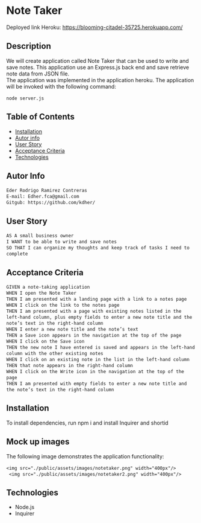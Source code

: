# Note Taker

Deployed link Heroku: https://blooming-citadel-35725.herokuapp.com/

## Description

We will create application called Note Taker that can be used to write and save notes. This application use an Express.js back end and save retrieve note data from JSON file.  
The application was implemented in the application heroku.
The application will be invoked with the following command:
``` 
node server.js
``` 

## Table of Contents
  * [Installation](#installation)
  * [Autor info](#Autorinfo)
  * [User Story](#UserStory)
  * [Acceptance Criteria](#AcceptanceCriteria)
  * [Technologies](#technologies)

## Autor Info
```
Eder Rodrigo Ramirez Contreras 
E-mail: Edher.fca@gmail.com
Gitgub: https://github.com/kdher/
```
 
## User Story

```
AS A small business owner
I WANT to be able to write and save notes
SO THAT I can organize my thoughts and keep track of tasks I need to complete
```

## Acceptance Criteria

```
GIVEN a note-taking application
WHEN I open the Note Taker
THEN I am presented with a landing page with a link to a notes page
WHEN I click on the link to the notes page
THEN I am presented with a page with existing notes listed in the left-hand column, plus empty fields to enter a new note title and the note’s text in the right-hand column
WHEN I enter a new note title and the note’s text
THEN a Save icon appears in the navigation at the top of the page
WHEN I click on the Save icon
THEN the new note I have entered is saved and appears in the left-hand column with the other existing notes
WHEN I click on an existing note in the list in the left-hand column
THEN that note appears in the right-hand column
WHEN I click on the Write icon in the navigation at the top of the page
THEN I am presented with empty fields to enter a new note title and the note’s text in the right-hand column
```

## Installation
To install dependencies, run npm i and install Inquirer and shortid

## Mock up images
The following image demonstrates the application functionality:


    <img src="./public/assets/images/notetaker.png" width="400px"/> 
     <img src="./public/assets/images/notetaker2.png" width="400px"/> 

## Technologies 
* Node.js
* Inquirer 